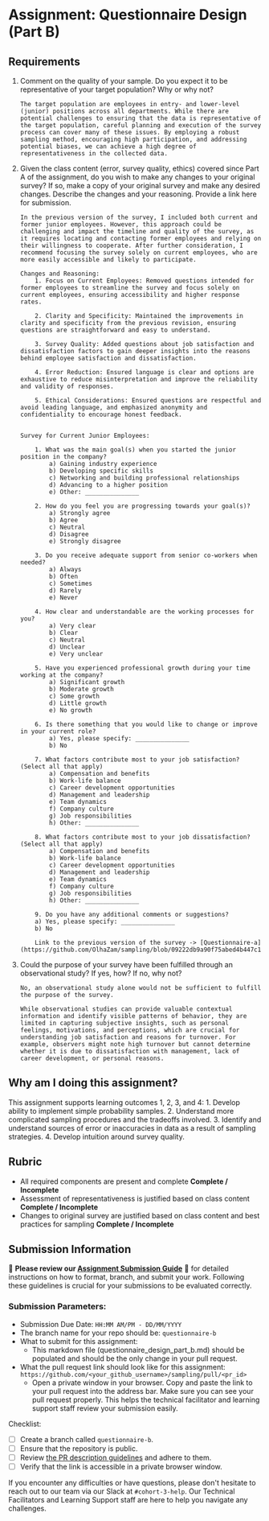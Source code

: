 # Assignment: Questionnaire Design (Part B)

## Requirements
1. Comment on the quality of your sample. Do you expect it to be representative of your target population? Why or why not?

    ```
    The target population are employees in entry- and lower-level (junior) positions across all departments. While there are potential challenges to ensuring that the data is representative of the target population, careful planning and execution of the survey process can cover many of these issues. By employing a robust sampling method, encouraging high participation, and addressing potential biases, we can achieve a high degree of representativeness in the collected data. 
    ```

2. Given the class content (error, survey quality, ethics) covered since Part A of the assignment, do you wish to make any changes to your original survey? If so, make a copy of your original survey and make any desired changes. Describe the changes and your reasoning. Provide a link here for submission.

    ```
    In the previous version of the survey, I included both current and former junior employees. However, this approach could be challenging and impact the timeline and quality of the survey, as it requires locating and contacting former employees and relying on their willingness to cooperate. After further consideration, I recommend focusing the survey solely on current employees, who are more easily accessible and likely to participate.

    Changes and Reasoning:
        1. Focus on Current Employees: Removed questions intended for former employees to streamline the survey and focus solely on current employees, ensuring accessibility and higher response rates.

        2. Clarity and Specificity: Maintained the improvements in clarity and specificity from the previous revision, ensuring questions are straightforward and easy to understand.

        3. Survey Quality: Added questions about job satisfaction and dissatisfaction factors to gain deeper insights into the reasons behind employee satisfaction and dissatisfaction.

        4. Error Reduction: Ensured language is clear and options are exhaustive to reduce misinterpretation and improve the reliability and validity of responses.
        
        5. Ethical Considerations: Ensured questions are respectful and avoid leading language, and emphasized anonymity and confidentiality to encourage honest feedback.


    Survey for Current Junior Employees:

        1. What was the main goal(s) when you started the junior position in the company?
            a) Gaining industry experience
            b) Developing specific skills
            c) Networking and building professional relationships
            d) Advancing to a higher position
            e) Other: _______________

        2. How do you feel you are progressing towards your goal(s)?
            a) Strongly agree
            b) Agree
            c) Neutral
            d) Disagree
            e) Strongly disagree

        3. Do you receive adequate support from senior co-workers when needed?
            a) Always
            b) Often
            c) Sometimes
            d) Rarely
            e) Never

        4. How clear and understandable are the working processes for you?
            a) Very clear
            b) Clear
            c) Neutral
            d) Unclear
            e) Very unclear

        5. Have you experienced professional growth during your time working at the company?
            a) Significant growth
            b) Moderate growth
            c) Some growth
            d) Little growth
            e) No growth

        6. Is there something that you would like to change or improve in your current role?
            a) Yes, please specify: _______________
            b) No

        7. What factors contribute most to your job satisfaction? (Select all that apply)
            a) Compensation and benefits
            b) Work-life balance
            c) Career development opportunities
            d) Management and leadership
            e) Team dynamics
            f) Company culture
            g) Job responsibilities
            h) Other: _______________

        8. What factors contribute most to your job dissatisfaction? (Select all that apply)
            a) Compensation and benefits
            b) Work-life balance
            c) Career development opportunities
            d) Management and leadership
            e) Team dynamics
            f) Company culture
            g) Job responsibilities
            h) Other: _______________

        9. Do you have any additional comments or suggestions?
        a) Yes, please specify: _______________
        b) No

        Link to the previous version of the survey -> [Questionnaire-a](https://github.com/OlhaZam/sampling/blob/09222db9a90f75abed4b447c1e384ab83d07a7c6/02_activities/assignments/a2_questionnaire_design_part_a.md)
    ```

3. Could the purpose of your survey have been fulfilled through an observational study? If yes, how? If no, why not?

    ```
    No, an observational study alone would not be sufficient to fulfill the purpose of the survey. 

    While observational studies can provide valuable contextual information and identify visible patterns of behavior, they are limited in capturing subjective insights, such as personal feelings, motivations, and perceptions, which are crucial for understanding job satisfaction and reasons for turnover. For example, observers might note high turnover but cannot determine whether it is due to dissatisfaction with management, lack of career development, or personal reasons.

    ```

## Why am I doing this assignment?

This assignment supports learning outcomes 1, 2, 3, and 4:
	1.	Develop ability to implement simple probability samples.
	2.	Understand more complicated sampling procedures and the tradeoffs involved.
	3.	Identify and understand sources of error or inaccuracies in data as a result of sampling strategies.
	4.	Develop intuition around survey quality.

## Rubric

-	All required components are present and complete **Complete / Incomplete**
-	Assessment of representativeness is justified based on class content **Complete / Incomplete**
-	Changes to original survey are justified based on class content and best practices for sampling **Complete / Incomplete**

## Submission Information

🚨 **Please review our [Assignment Submission Guide](https://github.com/UofT-DSI/onboarding/blob/main/onboarding_documents/submissions.md)** 🚨 for detailed instructions on how to format, branch, and submit your work. Following these guidelines is crucial for your submissions to be evaluated correctly.

### Submission Parameters:
* Submission Due Date: `HH:MM AM/PM - DD/MM/YYYY`
* The branch name for your repo should be: `questionnaire-b`
* What to submit for this assignment:
    * This markdown file (questionnaire_design_part_b.md) should be populated and should be the only change in your pull request.
* What the pull request link should look like for this assignment: `https://github.com/<your_github_username>/sampling/pull/<pr_id>`
    * Open a private window in your browser. Copy and paste the link to your pull request into the address bar. Make sure you can see your pull request properly. This helps the technical facilitator and learning support staff review your submission easily.

Checklist:
- [ ] Create a branch called `questionnaire-b`.
- [ ] Ensure that the repository is public.
- [ ] Review [the PR description guidelines](https://github.com/UofT-DSI/onboarding/blob/main/onboarding_documents/submissions.md#guidelines-for-pull-request-descriptions) and adhere to them.
- [ ] Verify that the link is accessible in a private browser window.

If you encounter any difficulties or have questions, please don't hesitate to reach out to our team via our Slack at `#cohort-3-help`. Our Technical Facilitators and Learning Support staff are here to help you navigate any challenges.

